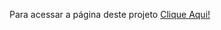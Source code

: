 Para acessar a página deste projeto [Clique Aqui!](https://lalunainsky.github.io/projeto-calculadora/)
